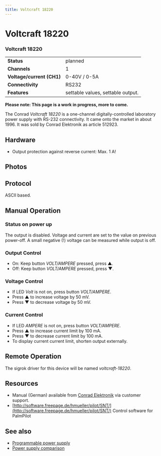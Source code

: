 ```yaml
---
title: Voltcraft 18220
---
```


# Voltcraft 18220

<div class="infobox" markdown>

### Voltcraft 18220

| | |
|---|---|
| **Status** | planned |
| **Channels** | 1 |
| **Voltage/current (CH1)** | 0-40V / 0-5A |
| **Connectivity** | RS232 |
| **Features** | settable values, settable output. |

</div>

**Please note: This page is a work in progress, more to come.**

The Conrad *Voltcraft 18220* is a one-channel digitally-controlled laboratory power supply with RS-232 connectivity. It came onto the market in about 1996.
It was sold by Conrad Elektronik as article 512923.















## Hardware
- Output protection against reverse current: Max. 1 A!
## Photos

## Protocol

ASCII based.

## Manual Operation
### Status on power up

The output is disabled. Voltage and current are set to the value on previous power-off. A small negative (!) voltage can be measured while output is off.  

### Output Control
- On: Keep button *VOLT/AMPERE* pressed, press ▲.
- Off: Keep button *VOLT/AMPERE* pressed, press ▼.
### Voltage Control
- If LED *Volt* is not on, press button *VOLT/AMPERE*.
- Press ▲ to increase voltage by 50 mV.
- Press ▼ to decrease voltage by 50 mV.
### Current Control
- If LED *AMPERE* is not on, press button *VOLT/AMPERE*.
- Press ▲ to increase current limit by 100 mA.
- Press ▼ to decrease current limit by 100 mA.
- To display current current limit, shorten output externally.
## Remote Operation

The sigrok driver for this device will be named *voltcraft-18220*.

## Resources
- Manual (German) available from [Conrad Elektronik](http://www.conrad.de) via customer support.
- [http://software.freepage.de/hmueller/pilot/SNT/](http://software.freepage.de/hmueller/pilot/SNT/) Control software for PalmPilot
## See also
- [Programmable power supply](https://sigrok.org/wiki/Programmable_power_supply)
- [Power supply comparison](https://sigrok.org/wiki/Power_supply_comparison)

